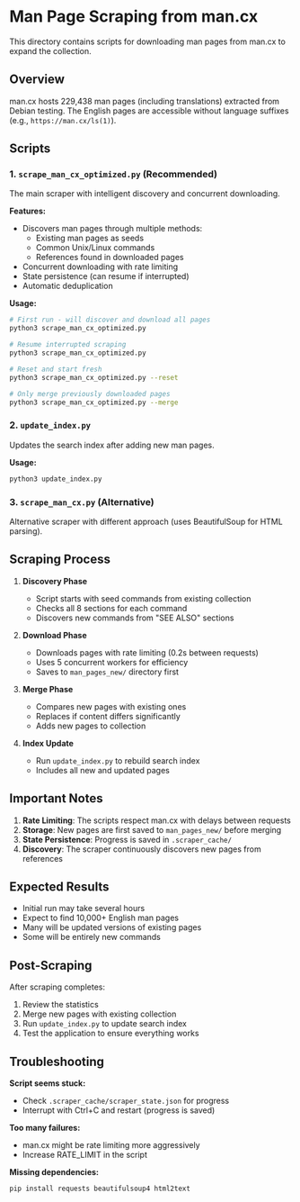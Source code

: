# Man Page Scraping from man.cx

This directory contains scripts for downloading man pages from man.cx to expand the collection.

## Overview

man.cx hosts 229,438 man pages (including translations) extracted from Debian testing. The English pages are accessible without language suffixes (e.g., `https://man.cx/ls(1)`).

## Scripts

### 1. `scrape_man_cx_optimized.py` (Recommended)

The main scraper with intelligent discovery and concurrent downloading.

**Features:**
- Discovers man pages through multiple methods:
  - Existing man pages as seeds
  - Common Unix/Linux commands
  - References found in downloaded pages
- Concurrent downloading with rate limiting
- State persistence (can resume if interrupted)
- Automatic deduplication

**Usage:**
```bash
# First run - will discover and download all pages
python3 scrape_man_cx_optimized.py

# Resume interrupted scraping
python3 scrape_man_cx_optimized.py

# Reset and start fresh
python3 scrape_man_cx_optimized.py --reset

# Only merge previously downloaded pages
python3 scrape_man_cx_optimized.py --merge
```

### 2. `update_index.py`

Updates the search index after adding new man pages.

**Usage:**
```bash
python3 update_index.py
```

### 3. `scrape_man_cx.py` (Alternative)

Alternative scraper with different approach (uses BeautifulSoup for HTML parsing).

## Scraping Process

1. **Discovery Phase**
   - Script starts with seed commands from existing collection
   - Checks all 8 sections for each command
   - Discovers new commands from "SEE ALSO" sections

2. **Download Phase**
   - Downloads pages with rate limiting (0.2s between requests)
   - Uses 5 concurrent workers for efficiency
   - Saves to `man_pages_new/` directory first

3. **Merge Phase**
   - Compares new pages with existing ones
   - Replaces if content differs significantly
   - Adds new pages to collection

4. **Index Update**
   - Run `update_index.py` to rebuild search index
   - Includes all new and updated pages

## Important Notes

1. **Rate Limiting**: The scripts respect man.cx with delays between requests
2. **Storage**: New pages are first saved to `man_pages_new/` before merging
3. **State Persistence**: Progress is saved in `.scraper_cache/`
4. **Discovery**: The scraper continuously discovers new pages from references

## Expected Results

- Initial run may take several hours
- Expect to find 10,000+ English man pages
- Many will be updated versions of existing pages
- Some will be entirely new commands

## Post-Scraping

After scraping completes:

1. Review the statistics
2. Merge new pages with existing collection
3. Run `update_index.py` to update search index
4. Test the application to ensure everything works

## Troubleshooting

**Script seems stuck:**
- Check `.scraper_cache/scraper_state.json` for progress
- Interrupt with Ctrl+C and restart (progress is saved)

**Too many failures:**
- man.cx might be rate limiting more aggressively
- Increase RATE_LIMIT in the script

**Missing dependencies:**
```bash
pip install requests beautifulsoup4 html2text
```